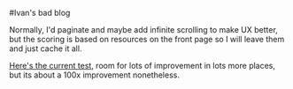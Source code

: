 #Ivan's bad blog

Normally, I'd paginate and maybe add infinite scrolling to make UX better, but the scoring is based on resources on the front page so I will leave them and just cache it all. 

[Here's the current test](https://loadimpact.com/test/view/1598636), room for lots of improvement in lots more places, but its about a 100x improvement nonetheless.

